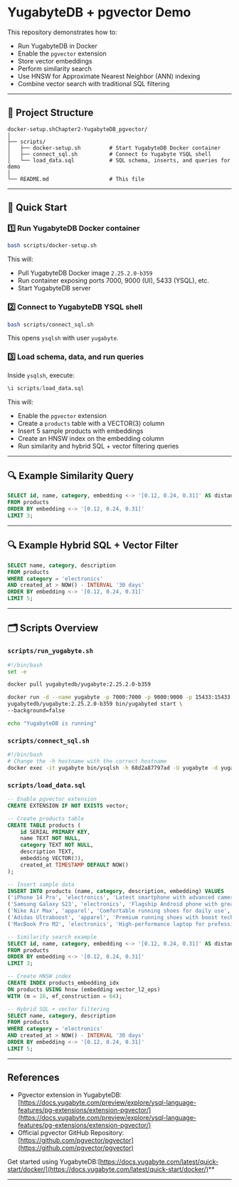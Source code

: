 # YugabyteDB + pgvector Demo

This repository demonstrates how to:

- Run YugabyteDB in Docker
- Enable the `pgvector` extension
- Store vector embeddings
- Perform similarity search
- Use HNSW for Approximate Nearest Neighbor (ANN) indexing
- Combine vector search with traditional SQL filtering

---

## 📂 Project Structure

```
docker-setup.shChapter2-YugabyteDB_pgvector/
│
├── scripts/
│   ├── docker-setup.sh         # Start YugabyteDB Docker container
│   ├── connect_sql.sh          # Connect to Yugabyte YSQL shell
│   └── load_data.sql           # SQL schema, inserts, and queries for demo
│
└── README.md                   # This file
```

---

## 🚀 Quick Start

### 1️⃣ Run YugabyteDB Docker container

```bash
bash scripts/docker-setup.sh
```

This will:

- Pull YugabyteDB Docker image `2.25.2.0-b359`
- Run container exposing ports 7000, 9000 (UI), 5433 (YSQL), etc.
- Start YugabyteDB server

### 2️⃣ Connect to YugabyteDB YSQL shell

```bash
bash scripts/connect_sql.sh
```

This opens `ysqlsh` with user `yugabyte`.

### 3️⃣ Load schema, data, and run queries

Inside `ysqlsh`, execute:

```sql
\i scripts/load_data.sql
```

This will:

- Enable the `pgvector` extension
- Create a `products` table with a VECTOR(3) column
- Insert 5 sample products with embeddings
- Create an HNSW index on the embedding column
- Run similarity and hybrid SQL + vector filtering queries

---

## 🔍 Example Similarity Query

```sql
SELECT id, name, category, embedding <-> '[0.12, 0.24, 0.31]' AS distance
FROM products
ORDER BY embedding <-> '[0.12, 0.24, 0.31]'
LIMIT 3;
```

---

## 🔍 Example Hybrid SQL + Vector Filter

```sql
SELECT name, category, description
FROM products
WHERE category = 'electronics'
AND created_at > NOW() - INTERVAL '30 days'
ORDER BY embedding <-> '[0.12, 0.24, 0.31]'
LIMIT 5;
```

---

## 🗂 Scripts Overview

### `scripts/run_yugabyte.sh`

```bash
#!/bin/bash
set -e

docker pull yugabytedb/yugabyte:2.25.2.0-b359

docker run -d --name yugabyte -p 7000:7000 -p 9000:9000 -p 15433:15433 -p 5433:5433 -p 9042:9042 \
yugabytedb/yugabyte:2.25.2.0-b359 bin/yugabyted start \
--background=false

echo "YugabyteDB is running"
```

### `scripts/connect_sql.sh`

```bash
#!/bin/bash
# Change the -h hostname with the correct hostname
docker exec -it yugabyte bin/ysqlsh -h 68d2a87797ad -U yugabyte -d yugabyte
```

### `scripts/load_data.sql`

```sql
-- Enable pgvector extension
CREATE EXTENSION IF NOT EXISTS vector;

-- Create products table
CREATE TABLE products (
    id SERIAL PRIMARY KEY,
    name TEXT NOT NULL,
    category TEXT NOT NULL,
    description TEXT,
    embedding VECTOR(3),
    created_at TIMESTAMP DEFAULT NOW()
);

-- Insert sample data
INSERT INTO products (name, category, description, embedding) VALUES
('iPhone 14 Pro', 'electronics', 'Latest smartphone with advanced camera', '[0.11, 0.22, 0.33]'), 
('Samsung Galaxy S23', 'electronics', 'Flagship Android phone with great display', '[0.10, 0.25, 0.30]'),
('Nike Air Max', 'apparel', 'Comfortable running shoes for daily use', '[0.80, 0.70, 0.60]'),
('Adidas Ultraboost', 'apparel', 'Premium running shoes with boost technology', '[0.82, 0.68, 0.65]'),
('MacBook Pro M2', 'electronics', 'High-performance laptop for professionals', '[0.15, 0.28, 0.35]');

-- Similarity search example
SELECT id, name, category, embedding <-> '[0.12, 0.24, 0.31]' AS distance
FROM products
ORDER BY embedding <-> '[0.12, 0.24, 0.31]'
LIMIT 3;

-- Create HNSW index
CREATE INDEX products_embedding_idx
ON products USING hnsw (embedding vector_l2_ops)
WITH (m = 16, ef_construction = 64);

-- Hybrid SQL + vector filtering
SELECT name, category, description
FROM products
WHERE category = 'electronics'
AND created_at > NOW() - INTERVAL '30 days'
ORDER BY embedding <-> '[0.12, 0.24, 0.31]'
LIMIT 5;
```

---

## References

- Pgvector extension in YugabyteDB: [https://docs.yugabyte.com/preview/explore/ysql-language-features/pg-extensions/extension-pgvector/](https://docs.yugabyte.com/preview/explore/ysql-language-features/pg-extensions/extension-pgvector/)
- Official pgvector GitHub Repository: [https://github.com/pgvector/pgvector](https://github.com/pgvector/pgvector)

Get started using YugabyteDB:[https://docs.yugabyte.com/latest/quick-start/docker/](https://docs.yugabyte.com/latest/quick-start/docker/)**

---
